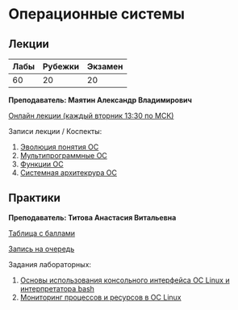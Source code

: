 # Операционные системы

## Лекции

| Лабы | Рубежки | Экзамен |
| :--- | :--- | :--- |
| 60 | 20 | 20 |

**Преподаватель: Маятин Александр Владимирович**

[Онлайн лекции \(каждый вторник 13:30 по МСК\)](https://www.twitch.tv/mayatin)

Записи лекции / Коспекты:

1. [Эволюция понятия ОС](https://youtu.be/Gw-8Yc6ZXPU)
2. [Мультипрограммные ОС](https://youtu.be/F3PX38nF9TI)
3. [Функции ОС](https://youtu.be/HETdXWS4Kho)
4. [Системная архитекрура ОС](https://youtu.be/VDRD5lhV5OQ)

## Практики

**Преподаватель: Титова Анастасия Витальевна**

[Таблица с баллами](https://docs.google.com/spreadsheets/d/1ZAmDIsZ1unFyn9O22SpKvosA3jJ-h1Iooiuj5dA8axU/edit#gid=0)

[Запись на очередь](https://docs.google.com/spreadsheets/d/1ZAmDIsZ1unFyn9O22SpKvosA3jJ-h1Iooiuj5dA8axU/edit#gid=1790307243)

Задания лабораторных:

1. [Основы использования консольного интерфейса ОС Linux и интерпретатора bash](https://drive.google.com/file/d/1K0YJEFB8fF0HizpNJFYmSSphKrFwzDvx/view?usp=sharing)
2. [Мониторинг процессов и ресурсов в ОС Linux](https://drive.google.com/file/d/193gWp6TKxkBtYPpJwUiOtW_XPwDAsFNi/view)
